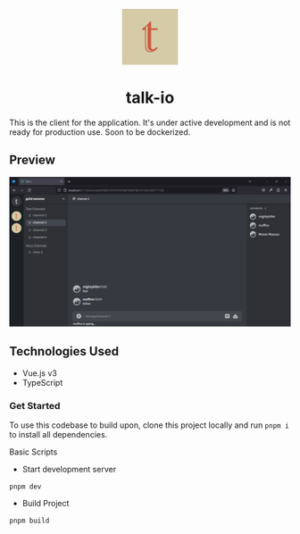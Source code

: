 
<p align="center">
    <img alt="talk-io logo" src="https://github.com/talk-io/client/blob/master/src/assets/images/logo.png?raw=true" width="100"/>
</p>
<h1 align="center">
  talk-io
</h1>
This is the client for the application. It's under active development and is not ready for production use. Soon to be dockerized.

## Preview
![Preview Image](https://github.com/talk-io/client/blob/master/src/assets/images/preview.png?raw=true)

## Technologies Used
- Vue.js v3
- TypeScript

### Get Started
To use this codebase to build upon, clone this project locally and run `pnpm i` to install all dependencies.

Basic Scripts
- Start development server
<pre><code>pnpm dev</code></pre>

- Build Project
<pre><code>pnpm build</code></pre>
